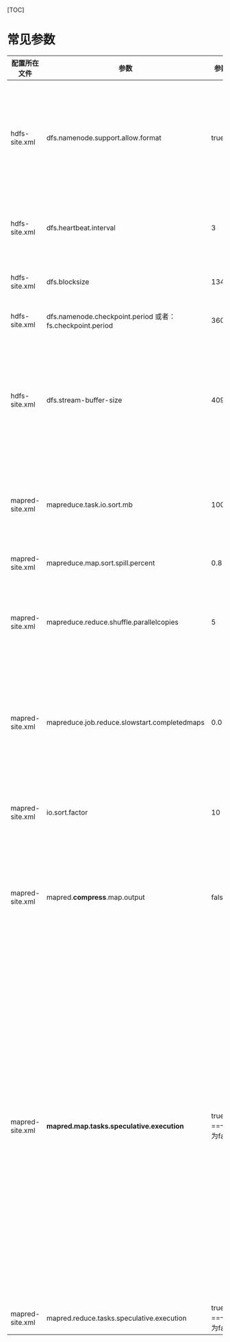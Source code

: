 [TOC]

# 常见参数


| **配置所在文件** | **参数**                                                     | **参数默认值**                  | **作用**                                                     |
| ---------------- | ------------------------------------------------------------ | ------------------------------- | ------------------------------------------------------------ |
| hdfs-site.xml    | dfs.namenode.support.allow.format                            | true                            | 表示设置NameNode是否允许被格式化。  在生产系统，把它设置为false，阻止任何格式化操作在一个运行的DFS上。  建议初次格式化后，修改配置禁止，改成false |
| hdfs-site.xml    | dfs.heartbeat.interval                                       | 3                               | DataNode的心跳间隔，默认单位为秒  在集群网络通信状态不好的时候，适当调大 |
| hdfs-site.xml    | dfs.blocksize                                                | 134217728                       | 块大小，默认是128MB  必须得是1024(page size)的整数倍         |
| hdfs-site.xml    | dfs.namenode.checkpoint.period  或者：  fs.checkpoint.period | 3600                            | edits和fsimage文件合并周期阈值，默认单位为s                  |
| hdfs-site.xml    | dfs.stream-buffer-size                                       | 4096                            | 文件流缓存大小。需要是硬件page大小的整数倍。在读写操作时，数据缓存大小。  注意：是1024的整数倍  注意和core-default.xml中指定文件类型的缓存是不同的，这个是dfs共用的 |
| mapred-site.xml  | mapreduce.task.io.sort.mb                                    | 100                             | 任务内部排序缓冲区大小，默认单位是MB  此参数调大，能够减少Spil溢写次数，减少磁盘I/O     建议：250MB~400MB |
| mapred-site.xml  | mapreduce.map.sort.spill.percent                             | 0.8                             | Map阶段溢写文件的阈值。不建议修改此值                        |
| mapred-site.xml  | mapreduce.reduce.shuffle.parallelcopies                      | 5                               | ReduceTask  启动的并发拷贝数据的线程数（fetch线程数）  建议，尽可能等于或接近于Map任务数量，达到并行抓取的效果 |
| mapred-site.xml  | mapreduce.job.reduce.slowstart.completedmaps                 | 0.05                            | 当Map任务数量完成率在5%时，Reduce任务启动，这个参数建议不要轻易改动，如果Map任务总量非常大时，可以将此参数调低，让reduce更早开始工作。 |
| mapred-site.xml  | io.sort.factor                                               | 10                              | 文件合并（Merge）因子，如果文件数量太多，可以适当调大，从而减少I/O次数 |
| mapred-site.xml  | mapred.**compress**.map.output                               | false                           | 是否对Map的输出结果文件进行压缩，默认是不压缩。但是如果Map的结果文件很大，可以开启压缩，在Reduce的远程拷贝阶段可以节省网络带宽。 |
| mapred-site.xml  | **mapred.map.tasks.speculative.execution**                   | true  <br />==一般设置为false== | 启动map任务的推测执行机制       推测执行是Hadoop对“拖后腿”的任务的一种优化机制，当一个作业的某些任务运行速度明显慢于同作业的其他任务时，Hadoop会在另一个节点上为“慢任务”启动一个备份任务，这样两个任务同时处理一份数据，而Hadoop最终会将优先完成的那个任务的结果作为最终结果，并将另一个任务杀掉。     启动推测执行机制的目的是更快的完成job，     但是在集群计算资源紧张时，比如同时在运行很多个job，启动推测机制可能会带来相反效果。如果是这样，就改成false。     对于这个参数的控制，轻易不要改动。 |
| mapred-site.xml  | mapred.reduce.tasks.speculative.execution                    | true<br />==一般设置为false==   | 启动reduce任务的推测执行机制                                 |



